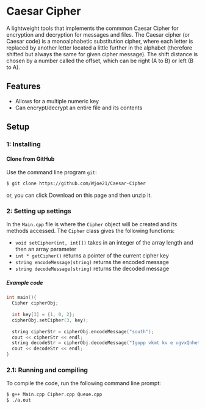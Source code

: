 # Caesar Cipher

A lightweight tools that implements the commmon Caesar Cipher for encryption and decryption for messages and files. The Caesar cipher (or Caesar code) is a monoalphabetic substitution cipher, where each letter is replaced by another letter located a little further in the alphabet (therefore shifted but always the same for given cipher message). The shift distance is chosen by a number called the offset, which can be right (A to B) or left (B to A).

## Features
- Allows for a multiple numeric key
- Can encrypt/decrypt an entire file and its contents

## Setup

### 1: Installing

#### Clone from GitHub
Use the command line program `git`:
```bash
$ git clone https://github.com/Wjoe21/Caesar-Cipher
```
or, you can click Download on this page and then unzip it.

### 2: Setting up settings
In the `Main.cpp` file is where the `Cipher` object will be created and its methods accessed.
The `Cipher` class gives the following functions:
  - `void setCipher(int, int[])` takes in an integer of the array length and then an array parameter
  - `int * getCipher()` returns a pointer of the current cipher key
  - `string encodeMessage(string)` returns the encoded message
  - `string decodeMessage(string)` returns the decoded message

##### Example code
```cpp
int main(){
  Cipher cipherObj;
 
  int key[3] = {1, 0, 2};
  cipherObj.setCipher(3, key);
  
  string cipherStr = cipherObj.encodeMessage("south");
  cout << cipherStr << endl;
  string decodeStr = cipherObj.decodeMessage("Igopp vkmt kv e ugvxQnhetg hrdtbtu oh xicqo zqx");
  cout << decodeStr << endl;
}
```

### 2.1: Running and compiling
To compile the code, run the following command line prompt:
```bash
$ g++ Main.cpp Cipher.cpp Queue.cpp
$ ./a.out
``` 
